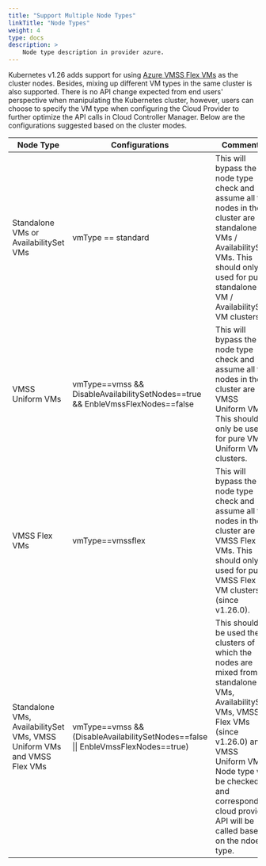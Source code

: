 ```yaml
---
title: "Support Multiple Node Types"
linkTitle: "Node Types"
weight: 4
type: docs
description: >
    Node type description in provider azure.
---
```


Kubernetes v1.26 adds support for using [Azure VMSS Flex VMs](https://learn.microsoft.com/en-us/azure/virtual-machine-scale-sets/virtual-machine-scale-sets-orchestration-modes#scale-sets-with-flexible-orchestration) as the cluster nodes. Besides, mixing up different VM types in the same cluster is also supported. There is no API change expected from end users' perspective when manipulating the Kubernetes cluster, however, users can choose to specify the VM type when configuring the Cloud Provider to further optimize the API calls in Cloud Controller Manager. Below are the configurations suggested based on the cluster modes.

|Node Type|Configurations|Comments|
|---|---|---|
|Standalone VMs or AvailabilitySet VMs|vmType == standard|This will bypass the node type check and assume all the nodes in the cluster are standalone VMs / AvailabilitySet VMs. This should only be used for pure standalone VM / AvailabilitySet VM clusters. |
|VMSS Uniform VMs|vmType==vmss && DisableAvailabilitySetNodes==true && EnbleVmssFlexNodes==false|This will bypass the node type check and assume all the nodes in the cluster are VMSS Uniform VMs. This should only be used for pure VMSS Uniform VM clusters.|
|VMSS Flex VMs|vmType==vmssflex|This will bypass the node type check and assume all the nodes in the cluster are VMSS Flex VMs. This should only be used for pure VMSS Flex VM clusters (since v1.26.0).|
|Standalone VMs, AvailabilitySet VMs, VMSS Uniform VMs and VMSS Flex VMs|vmType==vmss && (DisableAvailabilitySetNodes==false \|\| EnbleVmssFlexNodes==true)|This should be used the clusters of which the nodes are mixed from standalone VMs, AvailabilitySet VMs, VMSS Flex VMs (since v1.26.0) and VMSS Uniform VMs. Node type will be checked and corresponding cloud provider API will be called based on the ndoe type.|
